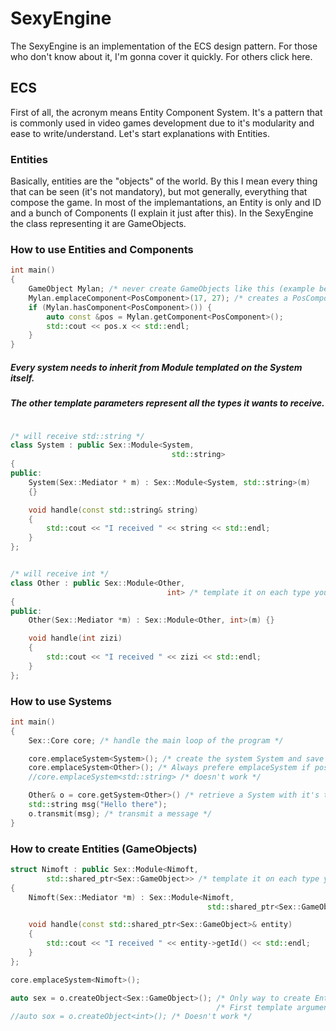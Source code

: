 # SexyEngine

The SexyEngine is an implementation of the ECS design pattern. For those who don't know about it, I'm gonna cover it quickly. For others click here.

## ECS
First of all, the acronym means Entity Component System. It's a pattern that is commonly used in video games development due to it's modularity and ease to write/understand.
Let's start explanations with Entities.

### Entities

Basically, entities are the "objects" of the world. By this I mean every thing that can be seen (it's not mandatory), but mot generally, everything that compose
the game. In most of the implemantations, an Entity is only and ID and a bunch of Components (I explain it just after this). In the SexyEngine the class representing it are GameObjects.

### How to use Entities and Components

```cpp
int main()
{
    GameObject Mylan; /* never create GameObjects like this (example below) */
    Mylan.emplaceComponent<PosComponent>(17, 27); /* creates a PosComponent with 17, 27 as parameters */
    if (Mylan.hasComponent<PosComponent>()) {
        auto const &pos = Mylan.getComponent<PosComponent>();
        std::cout << pos.x << std::endl;
    }
}
```

##### Every system needs to inherit from Module templated on the System itself.
##### The other template parameters represent all the types it wants to receive.

```cpp

/* will receive std::string */
class System : public Sex::Module<System,
                                    std::string>
{
public:
    System(Sex::Mediator * m) : Sex::Module<System, std::string>(m)
    {}

    void handle(const std::string& string)
    {
        std::cout << "I received " << string << std::endl;
    }
};


/* will receive int */
class Other : public Sex::Module<Other,
                                   int> /* template it on each type you want to receive */
{
public:
    Other(Sex::Mediator *m) : Sex::Module<Other, int>(m) {}

    void handle(int zizi)
    {
        std::cout << "I received " << zizi << std::endl;
    }
};

```
### How to use Systems

```cpp
int main()
{
    Sex::Core core; /* handle the main loop of the program */

    core.emplaceSystem<System>(); /* create the system System and save it */
    core.emplaceSystem<Other>(); /* Always prefere emplaceSystem if possible */
    //core.emplaceSystem<std::string> /* doesn't work */

    Other& o = core.getSystem<Other>() /* retrieve a System with it's type */;
    std::string msg("Hello there");
    o.transmit(msg); /* transmit a message */
}
```

### How to create Entities (GameObjects)

```cpp
struct Nimoft : public Sex::Module<Nimoft,
        std::shared_ptr<Sex::GameObject>> /* template it on each type you want to receive */
{
    Nimoft(Sex::Mediator *m) : Sex::Module<Nimoft,
                                            std::shared_ptr<Sex::GameObject>>(m) {}

    void handle(const std::shared_ptr<Sex::GameObject>& entity)
    {
        std::cout << "I received " << entity->getId() << std::endl;
    }
};

core.emplaceSystem<Nimoft>();

auto sex = o.createObject<Sex::GameObject>(); /* Only way to create Entities */
                                              /* First template argument is it's type, and others it's constructor's arguments */
//auto sox = o.createObject<int>(); /* Doesn't work */

```
